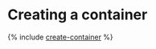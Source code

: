# Creating a container

{% include [create-container](../../_includes/serverless-containers/create-container.md) %}

